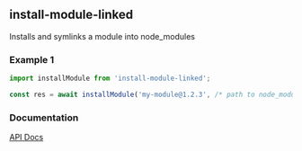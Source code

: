 ## install-module-linked

Installs and symlinks a module into node_modules

### Example 1

```typescript
import installModule from 'install-module-linked';

const res = await installModule('my-module@1.2.3', /* path to node_modules */ );
```

### Documentation

[API Docs](https://kmalakoff.github.io/install-module-linked/)

